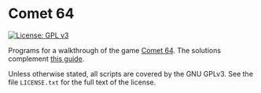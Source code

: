 # Comet 64

[![License: GPL v3](https://img.shields.io/badge/License-GPL%20v3-blue.svg)](http://www.gnu.org/licenses/gpl-3.0)

Programs for a walkthrough of the game
[Comet 64](https://store.steampowered.com/app/1397290/Comet_64/).
The solutions complement
[this guide](https://steamcommunity.com/sharedfiles/filedetails/?id=2840477824).

Unless otherwise stated, all scripts are covered by the GNU GPLv3. See the file
`LICENSE.txt` for the full text of the license.
